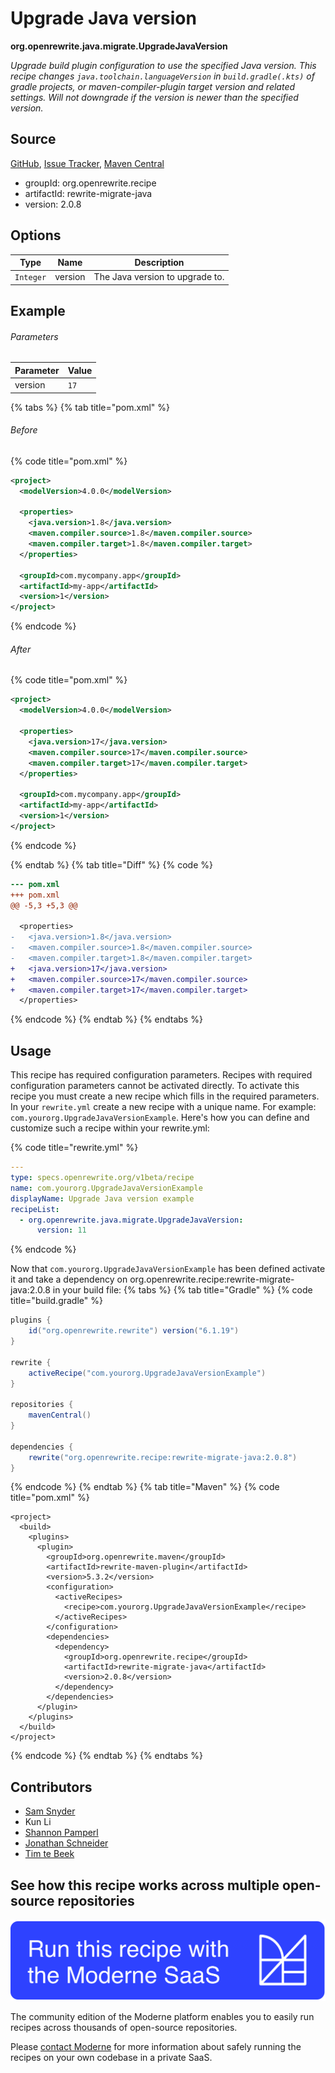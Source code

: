 # Upgrade Java version

**org.openrewrite.java.migrate.UpgradeJavaVersion**

_Upgrade build plugin configuration to use the specified Java version. This recipe changes `java.toolchain.languageVersion` in `build.gradle(.kts)` of gradle projects, or maven-compiler-plugin target version and related settings. Will not downgrade if the version is newer than the specified version._

## Source

[GitHub](https://github.com/openrewrite/rewrite-migrate-java/blob/main/src/main/java/org/openrewrite/java/migrate/UpgradeJavaVersion.java), [Issue Tracker](https://github.com/openrewrite/rewrite-migrate-java/issues), [Maven Central](https://central.sonatype.com/artifact/org.openrewrite.recipe/rewrite-migrate-java/2.0.8/jar)

* groupId: org.openrewrite.recipe
* artifactId: rewrite-migrate-java
* version: 2.0.8

## Options

| Type | Name | Description |
| -- | -- | -- |
| `Integer` | version | The Java version to upgrade to. |

## Example

###### Parameters
| Parameter | Value |
| -- | -- |
|version|`17`|


{% tabs %}
{% tab title="pom.xml" %}

###### Before
{% code title="pom.xml" %}
```xml
<project>
  <modelVersion>4.0.0</modelVersion>

  <properties>
    <java.version>1.8</java.version>
    <maven.compiler.source>1.8</maven.compiler.source>
    <maven.compiler.target>1.8</maven.compiler.target>
  </properties>

  <groupId>com.mycompany.app</groupId>
  <artifactId>my-app</artifactId>
  <version>1</version>
</project>
```
{% endcode %}

###### After
{% code title="pom.xml" %}
```xml
<project>
  <modelVersion>4.0.0</modelVersion>

  <properties>
    <java.version>17</java.version>
    <maven.compiler.source>17</maven.compiler.source>
    <maven.compiler.target>17</maven.compiler.target>
  </properties>

  <groupId>com.mycompany.app</groupId>
  <artifactId>my-app</artifactId>
  <version>1</version>
</project>
```
{% endcode %}

{% endtab %}
{% tab title="Diff" %}
{% code %}
```diff
--- pom.xml
+++ pom.xml
@@ -5,3 +5,3 @@

  <properties>
-   <java.version>1.8</java.version>
-   <maven.compiler.source>1.8</maven.compiler.source>
-   <maven.compiler.target>1.8</maven.compiler.target>
+   <java.version>17</java.version>
+   <maven.compiler.source>17</maven.compiler.source>
+   <maven.compiler.target>17</maven.compiler.target>
  </properties>
```
{% endcode %}
{% endtab %}
{% endtabs %}


## Usage

This recipe has required configuration parameters. Recipes with required configuration parameters cannot be activated directly. To activate this recipe you must create a new recipe which fills in the required parameters. In your `rewrite.yml` create a new recipe with a unique name. For example: `com.yourorg.UpgradeJavaVersionExample`.
Here's how you can define and customize such a recipe within your rewrite.yml:

{% code title="rewrite.yml" %}
```yaml
---
type: specs.openrewrite.org/v1beta/recipe
name: com.yourorg.UpgradeJavaVersionExample
displayName: Upgrade Java version example
recipeList:
  - org.openrewrite.java.migrate.UpgradeJavaVersion:
      version: 11
```
{% endcode %}

Now that `com.yourorg.UpgradeJavaVersionExample` has been defined activate it and take a dependency on org.openrewrite.recipe:rewrite-migrate-java:2.0.8 in your build file:
{% tabs %}
{% tab title="Gradle" %}
{% code title="build.gradle" %}
```groovy
plugins {
    id("org.openrewrite.rewrite") version("6.1.19")
}

rewrite {
    activeRecipe("com.yourorg.UpgradeJavaVersionExample")
}

repositories {
    mavenCentral()
}

dependencies {
    rewrite("org.openrewrite.recipe:rewrite-migrate-java:2.0.8")
}
```
{% endcode %}
{% endtab %}
{% tab title="Maven" %}
{% code title="pom.xml" %}
```markup
<project>
  <build>
    <plugins>
      <plugin>
        <groupId>org.openrewrite.maven</groupId>
        <artifactId>rewrite-maven-plugin</artifactId>
        <version>5.3.2</version>
        <configuration>
          <activeRecipes>
            <recipe>com.yourorg.UpgradeJavaVersionExample</recipe>
          </activeRecipes>
        </configuration>
        <dependencies>
          <dependency>
            <groupId>org.openrewrite.recipe</groupId>
            <artifactId>rewrite-migrate-java</artifactId>
            <version>2.0.8</version>
          </dependency>
        </dependencies>
      </plugin>
    </plugins>
  </build>
</project>
```
{% endcode %}
{% endtab %}
{% endtabs %}

## Contributors
* [Sam Snyder](mailto:sam@moderne.io)
* Kun Li
* [Shannon Pamperl](mailto:shanman190@gmail.com)
* [Jonathan Schneider](mailto:jkschneider@gmail.com)
* [Tim te Beek](mailto:tim@moderne.io)


## See how this recipe works across multiple open-source repositories

[![Moderne Link Image](/.gitbook/assets/ModerneRecipeButton.png)](https://app.moderne.io/recipes/org.openrewrite.java.migrate.UpgradeJavaVersion)

The community edition of the Moderne platform enables you to easily run recipes across thousands of open-source repositories.

Please [contact Moderne](https://moderne.io/product) for more information about safely running the recipes on your own codebase in a private SaaS.
